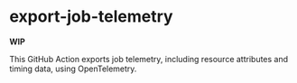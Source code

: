 # export-job-telemetry

**WIP**

This GitHub Action exports job telemetry, including resource attributes and timing data, using OpenTelemetry.
